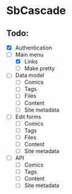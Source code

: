 # SbCascade

## Todo:

- [x] Authentication
- [ ] Main menu
  - [x] Links
  - [ ] Make pretty
- [ ] Data model
  - [ ] Comics
  - [ ] Tags
  - [ ] Files
  - [ ] Content
  - [ ] Site metadata
- [ ] Edit forms
  - [ ] Comics
  - [ ] Tags
  - [ ] Files
  - [ ] Content
  - [ ] Site metadata
- [ ] API
  - [ ] Comics
  - [ ] Tags
  - [ ] Content
  - [ ] Site metadata
